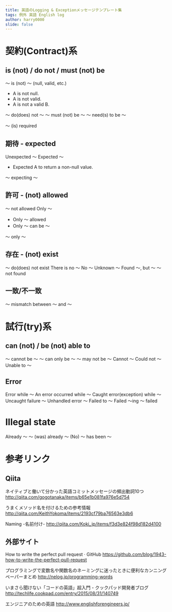 ```yaml
---
title: 英語のLogging & Exceptionメッセージテンプレート集
tags: 例外 英語 English log
author: harry0000
slide: false
---
```

# 契約(Contract)系

## is (not) / do not / must (not) be

～ is (not) ～ (null, valid, etc.)

- A is not null.
- A is not valid.
- A is not a valid B.

～ do(does) not ～
～ must (not) be ～
～ need(s) to be ～

～ (is) required

## 期待 - expected

Unexpected ～
Expected ～

- Expected A to return a non-null value.

～ expecting ～

## 許可 - (not) allowed

～ not allowed
Only ～

- Only ～ allowed
- Only ～ can be ～

～ only ～

## 存在 - (not) exist

～ do(does) not exist
There is no ～
No ～
Unknown ～
Found ～, but ～
～ not found

## 一致/不一致 

～ mismatch between ～ and ～

# 試行(try)系

## can (not) / be (not) able to

～ cannot be ～
～ can only be ～
～ may not be ～
Cannot ～
Could not ～
Unable to ～

## Error

Error while ～
An error occurred while ～
Caught error(exception) while ～
Uncaught failure ～
Unhandled error ～
Failed to ～
Failed ～ing
～ failed

# Illegal state

Already ～
～ (was) already ～
(No) ～ has been ～

# 参考リンク

## Qiita

ネイティブと働いて分かった英語コミットメッセージの頻出動詞10つ
http://qiita.com/gogotanaka/items/b65e1b081fa976e5d754

うまくメソッド名を付けるための参考情報
http://qiita.com/KeithYokoma/items/2193cf79ba76563e3db6

Naming -名前付け-
http://qiita.com/Koki_jp/items/f3d3e824f98d182d4100

## 外部サイト

How to write the perfect pull request · GitHub
https://github.com/blog/1943-how-to-write-the-perfect-pull-request

プログラミングで変数名や関数名のネーミングに迷ったときに便利なカンニングペーパーまとめ
http://nelog.jp/programming-words

いまさら聞けない「コードの英語」超入門 - クックパッド開発者ブログ
http://techlife.cookpad.com/entry/2015/08/31/140749

エンジニアのための英語
http://www.englishforengineers.jp/
